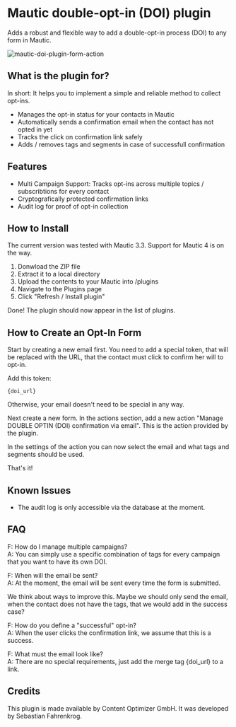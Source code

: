 # Mautic double-opt-in (DOI) plugin

Adds a robust and flexible way to add a double-opt-in process (DOI) to any form in Mautic.

![mautic-doi-plugin-form-action](https://user-images.githubusercontent.com/1366934/138834788-d4a7a685-d15e-4d95-9436-0623e3dbc287.png)

## What is the plugin for?

In short: It helps you to implement a simple and reliable method to collect opt-ins.

- Manages the opt-in status for your contacts in Mautic
- Automatically sends a confirmation email when the contact has not opted in yet
- Tracks the click on confirmation link safely
- Adds / removes tags and segments in case of successfull confirmation


## Features

- Multi Campaign Support: Tracks opt-ins across multiple topics / subscribtions for every contact
- Cryptografically protected confirmation links
- Audit log for proof of opt-in collection


## How to Install

The current version was tested with Mautic 3.3. Support for Mautic 4 is on the way.

1. Donwload the ZIP file
2. Extract it to a local directory
3. Upload the contents to your Mautic into /plugins
4. Navigate to the Plugins page
5. Click "Refresh / Install plugin"

Done! The plugin should now appear in the list of plugins.



## How to Create an Opt-In Form

Start by creating a new email first. You need to add a special token, that will be replaced with the URL, that the
contact must click to confirm her will to opt-in.

Add this token:

````
{doi_url}
````

Otherwise, your email doesn't need to be special in any way. 

Next create a new form. In the actions section, add a new action "Manage DOUBLE OPTIN (DOI) confirmation via email". 
This is the action provided by the plugin.

In the settings of the action you can now select the email and what tags and segments should be used.

That's it!


## Known Issues

- The audit log is only accessible via the database at the moment.


## FAQ

F: How do I manage multiple campaigns?<br>
A: You can simply use a specific combination of tags for every campaign that you want to have its own DOI.

F: When will the email be sent?<br>
A: At the moment, the email will be sent every time the form is submitted.

We think about ways to improve this. Maybe we should only send the email, when the contact does not have the tags, that 
we would add in the success case?

F: How do you define a "successful" opt-in?<br>
A: When the user clicks the confirmation link, we assume that this is a success. 

F: What must the email look like?<br>
A: There are no special requirements, just add the merge tag {doi_url} to a link.


## Credits

This plugin is made available by Content Optimizer GmbH. It was developed by Sebastian Fahrenkrog.

